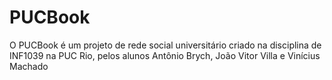 # PUCBook
O PUCBook é um projeto de rede social universitário criado na disciplina de INF1039 na PUC Rio, pelos alunos Antônio Brych, João Vitor Villa e Vinícius Machado
